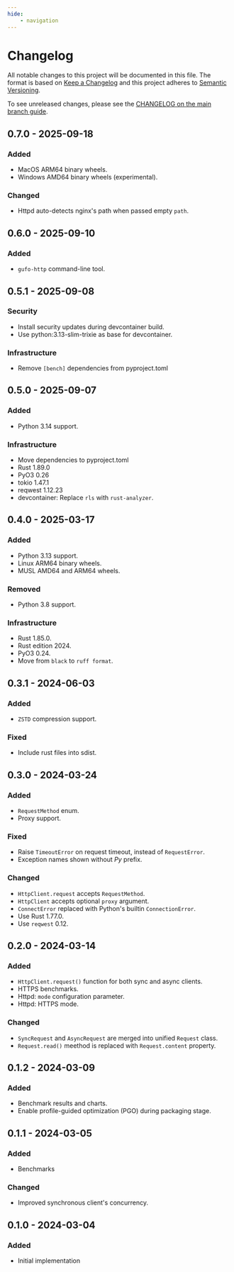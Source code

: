 ```yaml
---
hide:
    - navigation
---
```

# Changelog

All notable changes to this project will be documented in this file.
The format is based on [Keep a Changelog](https://keepachangelog.com/en/1.0.0/)
and this project adheres to [Semantic Versioning](https://semver.org/spec/v2.0.0.html).

To see unreleased changes, please see the [CHANGELOG on the main branch guide](https://github.com/gufolabs/gufo_http/blob/main/CHANGELOG.md).

## 0.7.0 - 2025-09-18

### Added

* MacOS ARM64 binary wheels.
* Windows AMD64 binary wheels (experimental).

### Changed

* Httpd auto-detects nginx's path when passed empty `path`.

## 0.6.0 - 2025-09-10

### Added

* `gufo-http` command-line tool.

## 0.5.1 - 2025-09-08

### Security

* Install security updates during devcontainer build.
* Use python:3.13-slim-trixie as base for devcontainer.

### Infrastructure

* Remove `[bench]` dependencies from pyproject.toml

## 0.5.0 - 2025-09-07

### Added

* Python 3.14 support.

### Infrastructure

* Move dependencies to pyproject.toml
* Rust 1.89.0
* PyO3 0.26
* tokio 1.47.1
* reqwest 1.12.23
* devcontainer: Replace `rls` with `rust-analyzer`.

## 0.4.0 - 2025-03-17

### Added

* Python 3.13 support.
* Linux ARM64 binary wheels.
* MUSL AMD64 and ARM64 wheels.

### Removed

* Python 3.8 support.

### Infrastructure
* Rust 1.85.0.
* Rust edition 2024.
* PyO3 0.24.
* Move from `black` to `ruff format`.

## 0.3.1 - 2024-06-03

### Added

* `ZSTD` compression support.

### Fixed

* Include rust files into sdist.

## 0.3.0 - 2024-03-24

### Added

* `RequestMethod` enum.
* Proxy support.

### Fixed

* Raise `TimeoutError` on request timeout, instead of `RequestError`.
* Exception names shown without _Py_ prefix.

### Changed

* `HttpClient.request` accepts `RequestMethod`.
* `HttpClient` accepts optional `proxy` argument.
* `ConnectError` replaced with Python's builtin `ConnectionError`.
* Use Rust 1.77.0.
* Use `reqwest` 0.12.

## 0.2.0 - 2024-03-14

### Added

* `HttpClient.request()` function for both sync and async clients.
* HTTPS benchmarks.
* Httpd: `mode` configuration parameter.
* Httpd: HTTPS mode.

### Changed

* `SyncRequest` and `AsyncRequest` are merged into unified `Request` class.
* `Request.read()` meethod is replaced with `Request.content` property.

## 0.1.2 - 2024-03-09

### Added

* Benchmark results and charts.
* Enable profile-guided optimization (PGO) during packaging stage.

## 0.1.1 - 2024-03-05

### Added

* Benchmarks
  
### Changed

* Improved synchronous client's concurrency.

## 0.1.0 - 2024-03-04

### Added

* Initial implementation

